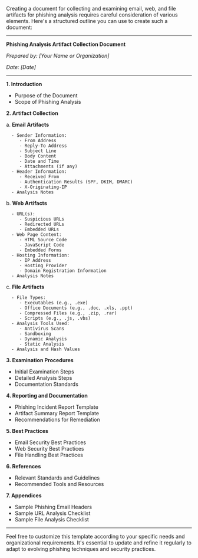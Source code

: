 
Creating a document for collecting and examining email, web, and file artifacts for phishing analysis requires careful consideration of various elements. Here's a structured outline you can use to create such a document:

---

**Phishing Analysis Artifact Collection Document**

*Prepared by: [Your Name or Organization]*

*Date: [Date]*

---

**1. Introduction**

   - Purpose of the Document
   - Scope of Phishing Analysis

**2. Artifact Collection**

   a. **Email Artifacts**
   
      - Sender Information:
         - From Address
         - Reply-To Address
         - Subject Line
         - Body Content
         - Date and Time
         - Attachments (if any)
      - Header Information:
         - Received From
         - Authentication Results (SPF, DKIM, DMARC)
         - X-Originating-IP
      - Analysis Notes

   b. **Web Artifacts**
   
      - URL(s):
         - Suspicious URLs
         - Redirected URLs
         - Embedded URLs
      - Web Page Content:
         - HTML Source Code
         - JavaScript Code
         - Embedded Forms
      - Hosting Information:
         - IP Address
         - Hosting Provider
         - Domain Registration Information
      - Analysis Notes

   c. **File Artifacts**
   
      - File Types:
         - Executables (e.g., .exe)
         - Office Documents (e.g., .doc, .xls, .ppt)
         - Compressed Files (e.g., .zip, .rar)
         - Scripts (e.g., .js, .vbs)
      - Analysis Tools Used:
         - Antivirus Scans
         - Sandboxing
         - Dynamic Analysis
         - Static Analysis
      - Analysis and Hash Values

**3. Examination Procedures**

   - Initial Examination Steps
   - Detailed Analysis Steps
   - Documentation Standards

**4. Reporting and Documentation**

   - Phishing Incident Report Template
   - Artifact Summary Report Template
   - Recommendations for Remediation

**5. Best Practices**

   - Email Security Best Practices
   - Web Security Best Practices
   - File Handling Best Practices

**6. References**

   - Relevant Standards and Guidelines
   - Recommended Tools and Resources

**7. Appendices**

   - Sample Phishing Email Headers
   - Sample URL Analysis Checklist
   - Sample File Analysis Checklist

---

Feel free to customize this template according to your specific needs and organizational requirements. It's essential to update and refine it regularly to adapt to evolving phishing techniques and security practices.